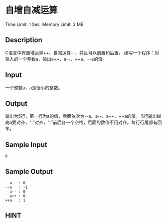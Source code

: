 # 自增自减运算
Time Limit: 1 Sec  Memory Limit: 2 MB


## Description
C语言中有自增运算++、自减运算--，并且可以前置和后置。
编写一个程序：对输入的一个整数a，输出a++、a--、++a、--a的值。


## Input
一个整数a，a是很小的整数。


## Output
输出为5行，第一行为a的值，后面依次为--a、a--、a++、++a的值。
5行输出纵向a要对齐，“:”对齐，“:”前后各一个空格，后面的数值不用对齐。每行行尾都有回车。



## Sample Input
```
0
```
## Sample Output
```
  a   : 0
--a   : -1
  a-- : 0
  a++ : 0
++a   : 1

```

## HINT
